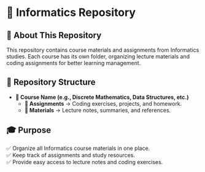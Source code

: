 # 📌 Informatics Repository  

## 🎯 About This Repository  
This repository contains course materials and assignments from Informatics studies. Each course has its own folder, organizing lecture materials and coding assignments for better learning management.  

## 📂 Repository Structure  
- **📁 Course Name (e.g., Discrete Mathematics, Data Structures, etc.)**  
  - **📁 Assignments** → Coding exercises, projects, and homework.  
  - **📁 Materials** → Lecture notes, summaries, and references.  

## 🎓 Purpose  
✅ Organize all Informatics course materials in one place.  
✅ Keep track of assignments and study resources.  
✅ Provide easy access to lecture notes and coding exercises.  
